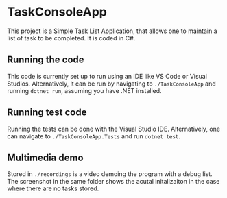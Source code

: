 # TaskConsoleApp
This project is a Simple Task List Application, that allows one to maintain a list of task to be completed. It is coded in C#. 

## Running the code
This code is currently set up to run using an IDE like VS Code or Visual Studios. 
Alternatively, it can be run by navigating to `./TaskConsoleApp` and running `dotnet run`, assuming you have .NET installed.

## Running test code
Running the tests can be done with the Visual Studio IDE.
Alternatively, one can navigate to `./TaskConsoleApp.Tests` and run `dotnet test`.

## Multimedia demo
Stored in `./recordings` is a video demoing the program with a debug list. 
The screenshot in the same folder shows the acutal initalizaiton in the case where there are no tasks stored.